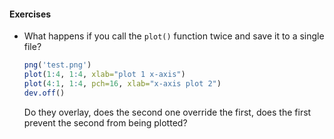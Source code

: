 #### Exercises

- What happens if you call the `plot()` function twice and save it to a single file?
  ```r
  png('test.png')
  plot(1:4, 1:4, xlab="plot 1 x-axis")
  plot(4:1, 1:4, pch=16, xlab="x-axis plot 2")
  dev.off()
  ```
  Do they overlay, does the second one override the first, does the first prevent the second from being plotted?

